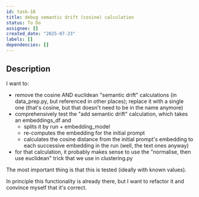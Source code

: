```yaml
---
id: task-18
title: debug semantic drift (cosine) calculation
status: To Do
assignee: []
created_date: "2025-07-23"
labels: []
dependencies: []
---
```


## Description

I want to:

- remove the cosine AND euclidean "semantic drift" calculations (in
  data_prep.py, but referenced in other places); replace it with a single one
  (that's cosine, but that doesn't need to be in the name anymore)
- comprehensively test the "add semantic drift" calculation, which takes an
  embeddings_df and
  - splits it by run + embedding_model
  - re-computes the embedding for the initial prompt
  - calculates the cosine distance from the initial prompt's embedding to each
    successive embedding in the run (well, the text ones anyway)
- for that calculation, it probably makes sense to use the "normalise, then use
  euclidean" trick that we use in clustering.py

The most important thing is that this is tested (ideally with known values).

In principle this functionality is already there, but I want to refactor it and
convince myself that it's correct.
